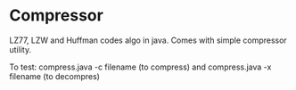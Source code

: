 # Compressor

LZ77, LZW and Huffman codes algo in java. Comes with simple compressor utility.


To test: compress.java -c filename (to compress) and compress.java -x filename (to decompres)

